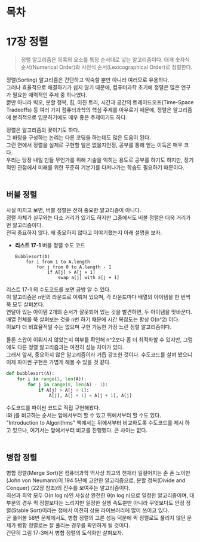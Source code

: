 # 목차

# 17장 정렬
> 정렬 알고리즘은 목록의 요소를 특정 순서대로 넣는 알고리즘이다. 대개 숫자식 순서(Numerical Order)와 사전식 순서(Lexicographical Order)로 정렬한다.

정렬(Sorting) 알고리즘은 간단하고 익숙할 뿐만 아니라 여러모로 유용하다.<br>
그러나 효율적으로 해결하기가 쉽지 않기 때문에, 컴퓨터과학 초기에 정렬은 많은 연구가 필요한 매력적인 주제 중 하나였다.<br>
뿐만 아니라 빅오, 분할 정복, 힙, 이진 트리, 시간과 공간의 트레이드오프(Time-Space Tradeoffs) 등 여러 가지 컴퓨터과학의 핵심 주제를 아우르기 때문에, 정렬은 알고리즘에 본격적으로 입문하기에도 매우 좋은 주제이기도 하다.

정렬은 알고리즘의 꽃이기도 하다.<br>
그 바탕을 구성하는 논리는 다른 코딩을 하는데도 많은 도움이 된다.<br>
그런 면에서 정렬을 실제로 구현할 일은 없을지언정, 공부를 통해 얻는 이득은 매우 크다. <br>
우리는 당장 내일 만들 무언가를 위해 기술을 익히는 용도로 공부를 하기도 하지만, 장기적인 관점에서 미래를 위한 꾸준히 기본기를 다져나가는 학습도 필요하기 때문이다.
<br><br>

## 버블 정렬
사실 따지고 보면, 버블 정렬은 전혀 중요한 알고리즘이 아니다.<br>
정렬 자체가 실무와는 다소 거리가 있기도 하지만 그중에서도 버블 정렬은 더욱 거리가 먼 알고리즘이다.<br>
전혀 중요하지 않다. 왜 중요하지 않다고 이야기했는지 아래 설명을 보자.

* **리스트 17-1** 버블 정렬 수도 코드<br>

  ```
  Bubblesort(A)
      for i from 1 to A.length
          for j from 0 to A.length - 1
              if A[j] > A[j + 1]
                  swap a[j] with a[j + 1]
  ```
리스트 17-1 의 수도코드를 보면 금방 알 수 있다.<br>
이 알고리즘은 n번의 라운드로 이뤄져 있으며, 각 라운드마다 배열의 아이템을 한 번씩 쭉 모두 살펴본다.<br>
연달아 있는 아이템 2개의 순서가 잘못되어 있는 것을 발견하면, 두 아이템을 맞바꾼다.<br>
배열 전체를 쭉 살펴보는 것을 n번 하기 때문에 시간 복잡도는 항상 O(n^2) 이다. <br>
이보다 더 비효율적일 수는 없으며 구현 가능한 가장 느린 정렬 알고리즘이다.

물론 스왑이 이뤄지지 않았는지 여부를 확인해 n^2보다 좀 더 최적화할 수 있지만, 그럼에도 다른 정렬 알고리즘과는 여전히 성능 차이가 있다.<br>
그래서 앞서, 중요하지 않은 알고리즘이라 거듭 강조한 것이다.
수도코드를 살펴 봤으니 이제 파이썬 구현은 가볍게 해볼 수 있을 것 같다.

```python
def bubblesort(A):
    for i in range(1, len(A)):
        for j in range(0, len(A) - 1):
            if A[j] > A[j + 1]:
                A[j], A[j + 1] = A[j + 1], A[j]
```
수도코드를 파이썬 코드로 직접 구현해봤다.<br>
i와 j를 비교하는 순서는 앞에서부터 할 수 있고 뒤에서부터 할 수도 있다.<br>
"Introduction to Algorithms" 책에서는 뒤에서부터 비교하도록 수도코드를 제시 하고 있으나, 여기서는 앞에서부터 비교를 진행했다. 큰 차이는 없다.
<br><br>

## 병합 정렬
병합 정렬(Merge Sort)은 컴퓨터과학 역사상 최고의 천재라 일컬어지는 존 폰 노이만(John von Neumann)이 194 5년에 고안한 알고리즘으로, 분할 정복(Divide and Conquer) (22장 참조)의 진수를 보여주는 알고리즘이다.<br>
최선과 최악 모두 O(n log n)인 사실상 완전한 θ(n log n)으로 일정한 알고리즘이며, 대부분의 경우 퀵 정렬보다는 느리지만 일정한 실행 속도뿐만 아니라 무엇보다도 안정 정렬(Stable Sort)이라는 점에서 여전히 상용 라이브러리에 많이 쓰이고 있다.<br>
곧 풀어볼 58번 문제에서도, 병합 정렬의 고른 성능 덕분에 퀵 정렬로도 풀리지 않던 문제가 병합 정렬로는 잘 풀리는 경우를 확인하게 될 것이다.<br>
간단히 그림 17-3에서 병합 정렬의 도식화만 살펴보자.



























